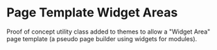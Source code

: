# Page Template Widget Areas
Proof of concept utility class added to themes to allow a "Widget Area" page template (a pseudo page builder using widgets for modules).

